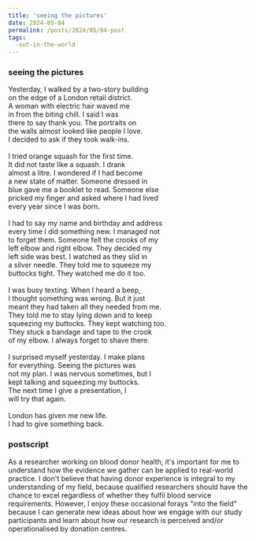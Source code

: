 ```yaml
---
title: 'seeing the pictures'
date: 2024-05-04
permalink: /posts/2024/05/04-post
tags:
  -out-in-the-world
---
```


### seeing the pictures
Yesterday, I walked by a two-story building\
on the edge of a London retail district.\
A woman with electric hair waved me\
in from the biting chill. I said I was\
there to say thank you. The portraits on\
the walls almost looked like people I love.\
I decided to ask if they took walk-ins.\
\
I tried orange squash for the first time.\
It did not taste like a squash. I drank\
almost a litre. I wondered if I had become\
a new state of matter. Someone dressed in\
blue gave me a booklet to read. Someone else\
pricked my finger and asked where I had lived\
every year since I was born.\
\
I had to say my name and birthday and address\
every time I did something new. I managed not\
to forget them. Someone felt the crooks of my\
left elbow and right elbow. They decided my\
left side was best. I watched as they slid in\
a silver needle. They told me to squeeze my\
buttocks tight. They watched me do it too.\
\
I was busy texting. When I heard a beep,\
I thought something was wrong. But it just\
meant they had taken all they needed from me.\
They told me to stay lying down and to keep\
squeezing my buttocks. They kept watching too.\
They stuck a bandage and tape to the crook\
of my elbow. I always forget to shave there.\
\
I surprised myself yesterday. I make plans\
for everything. Seeing the pictures was\
not my plan. I was nervous sometimes, but I\
kept talking and squeezing my buttocks.\
The next time I give a presentation, I\
will try that again.\
\
London has given me new life.\
I had to give something back.

### postscript
As a researcher working on blood donor health, it's important for me to understand how the evidence we gather can be applied to real-world practice. I don't believe that having donor experience is integral to my understanding of my field, because qualified researchers should have the chance to excel regardless of whether they fulfil blood service requirements. However, I enjoy these occasional forays "into the field" because I can generate new ideas about how we engage with our study participants and learn about how our research is perceived and/or operationalised by donation centres. 
